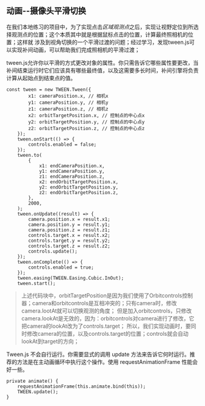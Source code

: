 ## 动画--摄像头平滑切换
在我们本地练习的项目中，为了实现点击*区域观测点*之后，实现让视野定位到所选择观测点的位置；这个本质其中就是根据鼠标点击的位置，计算最终照相机的位置；这样就
涉及到视角切换的一个平滑过渡的问题；经过学习，发现tween.js可以实现补间动画，可以帮助我们完成照相机的平滑过渡；

tween.js允许你以平滑的方式更改对象的属性。你只需告诉它哪些属性要更改，当补间结束运行时它们应该具有哪些最终值，以及这需要多长时间，补间引擎将负责计算从起始点到结束点的值。

```
const tween = new TWEEN.Tween({
        x1: cameraPosition.x, // 相机x
        y1: cameraPosition.y, // 相机y
        z1: cameraPosition.z, // 相机z
        x2: orbitTargetPosition.x, // 控制点的中心点x
        y2: orbitTargetPosition.y, // 控制点的中心点y
        z2: orbitTargetPosition.z, // 控制点的中心点z
    });
    tween.onStart(() => {
        controls.enabled = false;
    });
    tween.to(
        {
            x1: endCameraPosition.x,
            y1: endCameraPosition.y,
            z1: endCameraPosition.z,
            x2: endOrbitTargetPosition.x,
            y2: endOrbitTargetPosition.y,
            z2: endOrbitTargetPosition.z,
        },
        2000,
    );
    tween.onUpdate((result) => {
        camera.position.x = result.x1;
        camera.position.y = result.y1;
        camera.position.z = result.z1;
        controls.target.x = result.x2;
        controls.target.y = result.y2;
        controls.target.z = result.z2;
        controls.update();
    });
    tween.onComplete(() => {
        controls.enabled = true;
    });
    tween.easing(TWEEN.Easing.Cubic.InOut);
    tween.start();
```

> 上述代码块中，orbitTargetPosition是因为我们使用了Orbitcontrols控制器；camera和orbitcontrols是互相冲突的；只有camera时，修改camera.lootAt就可以切换观测的角度；
但是加入orbitcontrols，只修改camera.lookAt是无效的，因为：orbitcontrols对camera进行了修改，它把camera的lookAt改为了controls.target；
所以，我们实现动画时，要同时修改camera的位置，以及controls.target的位置；controls就会自动lookAt到target的方向；

Tween.js 不会自行运行。你需要显式的调用 update 方法来告诉它何时运行。推荐的方法是在主动画循环中执行这个操作。使用 requestAnimationFrame 性能会好一些。

```
private animate() {
    requestAnimationFrame(this.animate.bind(this));
    TWEEN.update();
}
```
